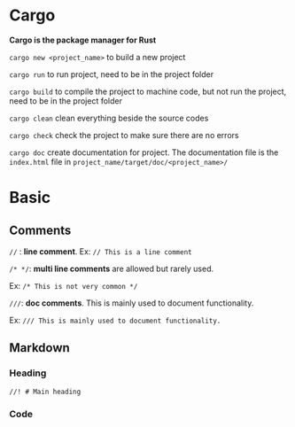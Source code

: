 # Cargo

**Cargo is the package manager for Rust**

`cargo new <project_name>` to build a new project

`cargo run` to run project, need to be in the project folder

`cargo build` to compile the project to machine code, but not run the project, need to be in the project folder

`cargo clean` clean everything beside the source codes

`cargo check` check the project to make sure there are no errors

`cargo doc` create documentation for project. The documentation file is the `index.html` file in `project_name/target/doc/<project_name>/`

# Basic
## Comments
`//` : **line comment**. Ex: `// This is a line comment`

`/* */`: **multi line comments** are allowed but rarely used.

Ex:
`/* This is not
very common */`

`///`: **doc comments**. This is mainly used to document functionality.

Ex: `/// This is mainly used to document functionality.`
## Markdown
### Heading
`//! # Main heading`
### Code
